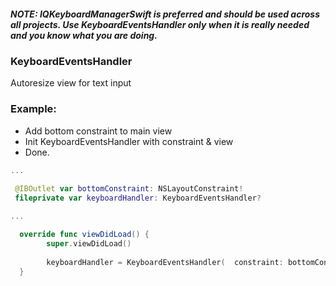 
##### NOTE: IQKeyboardManagerSwift is preferred and should be used across all projects. Use KeyboardEventsHandler only when it is really needed and you know what you are doing.

### KeyboardEventsHandler 

 Autoresize view for text input

### Example:

 - Add bottom constraint to main view
 - Init KeyboardEventsHandler with constraint & view
 - Done. 

```swift
...
 
 @IBOutlet var bottomConstraint: NSLayoutConstraint!
 fileprivate var keyboardHandler: KeyboardEventsHandler?

...

  override func viewDidLoad() {
        super.viewDidLoad()
    
        keyboardHandler = KeyboardEventsHandler(  constraint: bottomConstraint,  forView: self.view)
  }

```

